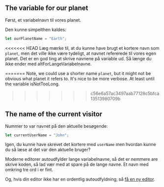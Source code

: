 ## The variable for our planet

Først, et variabelnavn til vores planet.

Den kunne simpelthen kaldes:

```js
let ourPlanetName = "Earth";
```

<<<<<<< HEAD
Læg mærke til, at du kunne have brugt et kortere navn som `planet`, men det ville ikke være tydeligt, at navnet refererede til vores egen planet. Det er en god ting at skrive navnene på variable ud. Så længe du ikke ender med altForLangeVariabelnavne.

=======
Note, we could use a shorter name `planet`, but it might not be obvious what planet it refers to. It's nice to be more verbose. At least until the variable isNotTooLong.
>>>>>>> c56e6a57ac3497aab77128c5bfca13513980709b

## The name of the current visitor

Nummer to var navnet på den aktuelle besøgende:

```js
let currentUserName = "John";
```

Igen, du kunne have skrevet det kortere med `userName` men hvordan kunne du så læse at det var den aktuelle bruger?

Moderne editorer autoudfylder lange variabelnavne, så det er nemmere are skrive koden, så lad vær med at spare på de lange navne. Et navn med omkring tre ord i er fint.

Og, hvis din editor ikke har en ordentlig autoudfyldning, så [få en ny editor](/editors).

